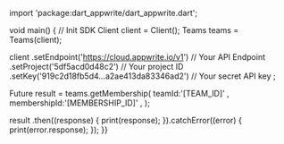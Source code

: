 import 'package:dart_appwrite/dart_appwrite.dart';

void main() { // Init SDK
  Client client = Client();
  Teams teams = Teams(client);

  client
    .setEndpoint('https://cloud.appwrite.io/v1') // Your API Endpoint
    .setProject('5df5acd0d48c2') // Your project ID
    .setKey('919c2d18fb5d4...a2ae413da83346ad2') // Your secret API key
  ;

  Future result = teams.getMembership(
    teamId:'[TEAM_ID]' ,
    membershipId:'[MEMBERSHIP_ID]' ,
  );

  result
    .then((response) {
      print(response);
    }).catchError((error) {
      print(error.response);
  });
}}